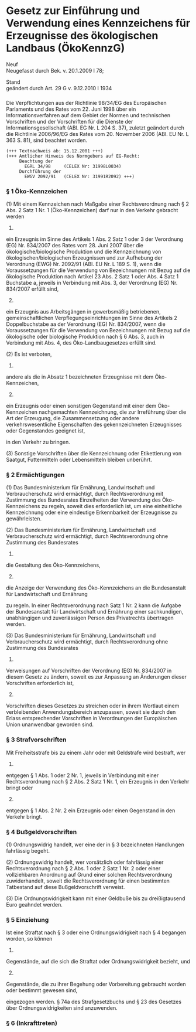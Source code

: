 Gesetz zur Einführung und Verwendung eines Kennzeichens für Erzeugnisse des ökologischen Landbaus (ÖkoKennzG)
=============================================================================================================

Neuf  
Neugefasst durch Bek. v. 20.1.2009 I 78;

Stand  
geändert durch Art. 29 G v. 9.12.2010 I 1934

### 

Die Verpflichtungen aus der Richtlinie 98/34/EG des Europäischen Parlaments und des Rates vom 22. Juni 1998 über ein Informationsverfahren auf dem Gebiet der Normen und technischen Vorschriften und der Vorschriften für die Dienste der Informationsgesellschaft (ABl. EG Nr. L 204 S. 37), zuletzt geändert durch die Richtlinie 2006/96/EG des Rates vom 20. November 2006 (ABl. EU Nr. L 363 S. 81), sind beachtet worden.

```
(+++ Textnachweis ab: 15.12.2001 +++)
(+++ Amtlicher Hinweis des Normgebers auf EG-Recht:
     Beachtung der
       EGRL 34/98     (CELEX Nr: 31998L0034) 
     Durchführung der
       EWGV 2092/91   (CELEX Nr: 31991R2092) +++)
```

### § 1 Öko-Kennzeichen

(1) Mit einem Kennzeichen nach Maßgabe einer Rechtsverordnung nach § 2 Abs. 2 Satz 1 Nr. 1 (Öko-Kennzeichen) darf nur in den Verkehr gebracht werden

1.  
ein Erzeugnis im Sinne des Artikels 1 Abs. 2 Satz 1 oder 3 der Verordnung (EG) Nr. 834/2007 des Rates vom 28. Juni 2007 über die ökologische/biologische Produktion und die Kennzeichnung von ökologischen/biologischen Erzeugnissen und zur Aufhebung der Verordnung (EWG) Nr. 2092/91 (ABl. EU Nr. L 189 S. 1), wenn die Voraussetzungen für die Verwendung von Bezeichnungen mit Bezug auf die ökologische Produktion nach Artikel 23 Abs. 2 Satz 1 oder Abs. 4 Satz 1 Buchstabe a, jeweils in Verbindung mit Abs. 3, der Verordnung (EG) Nr. 834/2007 erfüllt sind,

2.  
ein Erzeugnis aus Arbeitsgängen in gewerbsmäßig betriebenen, gemeinschaftlichen Verpflegungseinrichtungen im Sinne des Artikels 2 Doppelbuchstabe aa der Verordnung (EG) Nr. 834/2007, wenn die Voraussetzungen für die Verwendung von Bezeichnungen mit Bezug auf die ökologische oder biologische Produktion nach § 6 Abs. 3, auch in Verbindung mit Abs. 4, des Öko-Landbaugesetzes erfüllt sind.

(2) Es ist verboten,

1.  
andere als die in Absatz 1 bezeichneten Erzeugnisse mit dem Öko-Kennzeichen,

2.  
ein Erzeugnis oder einen sonstigen Gegenstand mit einer dem Öko-Kennzeichen nachgemachten Kennzeichnung, die zur Irreführung über die Art der Erzeugung, die Zusammensetzung oder andere verkehrswesentliche Eigenschaften des gekennzeichneten Erzeugnisses oder Gegenstandes geeignet ist,

in den Verkehr zu bringen.

(3) Sonstige Vorschriften über die Kennzeichnung oder Etikettierung von Saatgut, Futtermitteln oder Lebensmitteln bleiben unberührt.

### § 2 Ermächtigungen

(1) Das Bundesministerium für Ernährung, Landwirtschaft und Verbraucherschutz wird ermächtigt, durch Rechtsverordnung mit Zustimmung des Bundesrates Einzelheiten der Verwendung des Öko-Kennzeichens zu regeln, soweit dies erforderlich ist, um eine einheitliche Kennzeichnung oder eine eindeutige Erkennbarkeit der Erzeugnisse zu gewährleisten.

(2) Das Bundesministerium für Ernährung, Landwirtschaft und Verbraucherschutz wird ermächtigt, durch Rechtsverordnung ohne Zustimmung des Bundesrates

1.  
die Gestaltung des Öko-Kennzeichens,

2.  
die Anzeige der Verwendung des Öko-Kennzeichens an die Bundesanstalt für Landwirtschaft und Ernährung

zu regeln. In einer Rechtsverordnung nach Satz 1 Nr. 2 kann die Aufgabe der Bundesanstalt für Landwirtschaft und Ernährung einer sachkundigen, unabhängigen und zuverlässigen Person des Privatrechts übertragen werden.

(3) Das Bundesministerium für Ernährung, Landwirtschaft und Verbraucherschutz wird ermächtigt, durch Rechtsverordnung ohne Zustimmung des Bundesrates

1.  
Verweisungen auf Vorschriften der Verordnung (EG) Nr. 834/2007 in diesem Gesetz zu ändern, soweit es zur Anpassung an Änderungen dieser Vorschriften erforderlich ist,

2.  
Vorschriften dieses Gesetzes zu streichen oder in ihrem Wortlaut einem verbleibenden Anwendungsbereich anzupassen, soweit sie durch den Erlass entsprechender Vorschriften in Verordnungen der Europäischen Union unanwendbar geworden sind.

### § 3 Strafvorschriften

Mit Freiheitsstrafe bis zu einem Jahr oder mit Geldstrafe wird bestraft, wer

1.  
entgegen § 1 Abs. 1 oder 2 Nr. 1, jeweils in Verbindung mit einer Rechtsverordnung nach § 2 Abs. 2 Satz 1 Nr. 1, ein Erzeugnis in den Verkehr bringt oder

2.  
entgegen § 1 Abs. 2 Nr. 2 ein Erzeugnis oder einen Gegenstand in den Verkehr bringt.

### § 4 Bußgeldvorschriften

(1) Ordnungswidrig handelt, wer eine der in § 3 bezeichneten Handlungen fahrlässig begeht.

(2) Ordnungswidrig handelt, wer vorsätzlich oder fahrlässig einer Rechtsverordnung nach § 2 Abs. 1 oder 2 Satz 1 Nr. 2 oder einer vollziehbaren Anordnung auf Grund einer solchen Rechtsverordnung zuwiderhandelt, soweit die Rechtsverordnung für einen bestimmten Tatbestand auf diese Bußgeldvorschrift verweist.

(3) Die Ordnungswidrigkeit kann mit einer Geldbuße bis zu dreißigtausend Euro geahndet werden.

### § 5 Einziehung

Ist eine Straftat nach § 3 oder eine Ordnungswidrigkeit nach § 4 begangen worden, so können

1.  
Gegenstände, auf die sich die Straftat oder Ordnungswidrigkeit bezieht, und

2.  
Gegenstände, die zu ihrer Begehung oder Vorbereitung gebraucht worden oder bestimmt gewesen sind,

eingezogen werden. § 74a des Strafgesetzbuchs und § 23 des Gesetzes über Ordnungswidrigkeiten sind anzuwenden.

### § 6 (Inkrafttreten)



